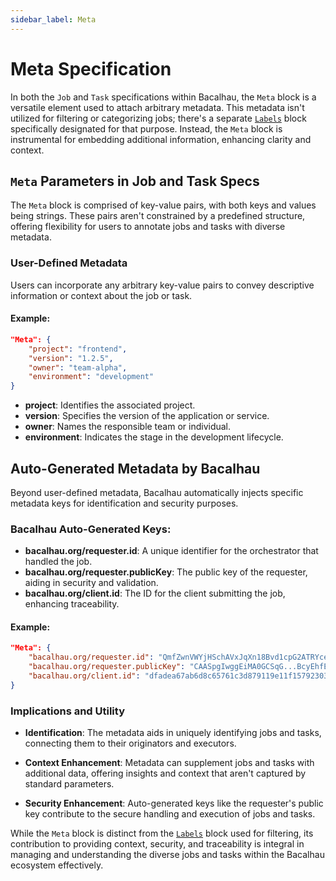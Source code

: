 ```yaml
---
sidebar_label: Meta
---
```


# Meta Specification

In both the `Job` and `Task` specifications within Bacalhau, the `Meta` block is a versatile element used to attach arbitrary metadata. This metadata isn't utilized for filtering or categorizing jobs; there's a separate [`Labels`](./label) block specifically designated for that purpose. Instead, the `Meta` block is instrumental for embedding additional information, enhancing clarity and context.

## `Meta` Parameters in Job and Task Specs

The `Meta` block is comprised of key-value pairs, with both keys and values being strings. These pairs aren't constrained by a predefined structure, offering flexibility for users to annotate jobs and tasks with diverse metadata.

### User-Defined Metadata

Users can incorporate any arbitrary key-value pairs to convey descriptive information or context about the job or task.

#### Example:

```json
"Meta": {
    "project": "frontend",
    "version": "1.2.5",
    "owner": "team-alpha",
    "environment": "development"
}
```

- **project**: Identifies the associated project.
- **version**: Specifies the version of the application or service.
- **owner**: Names the responsible team or individual.
- **environment**: Indicates the stage in the development lifecycle.

## Auto-Generated Metadata by Bacalhau

Beyond user-defined metadata, Bacalhau automatically injects specific metadata keys for identification and security purposes.

### Bacalhau Auto-Generated Keys:

- **bacalhau.org/requester.id**: A unique identifier for the orchestrator that handled the job.
- **bacalhau.org/requester.publicKey**: The public key of the requester, aiding in security and validation.
- **bacalhau.org/client.id**: The ID for the client submitting the job, enhancing traceability.

#### Example:

```json
"Meta": {
    "bacalhau.org/requester.id": "QmfZwnVWYjHSchAVxJqXn18Bvd1cpG2ATRYceBBvUGZf2f",
    "bacalhau.org/requester.publicKey": "CAASpgIwggEiMA0GCSqG...BcyEhfEZKnAgMBAAE=",
    "bacalhau.org/client.id": "dfadea67ab6d8c65761c3d879119e11f157923036f945d969d19a51066dc663a"
}
```

### Implications and Utility

- **Identification**: The metadata aids in uniquely identifying jobs and tasks, connecting them to their originators and executors.

- **Context Enhancement**: Metadata can supplement jobs and tasks with additional data, offering insights and context that aren't captured by standard parameters.

- **Security Enhancement**: Auto-generated keys like the requester's public key contribute to the secure handling and execution of jobs and tasks.

While the `Meta` block is distinct from the [`Labels`](./label) block used for filtering, its contribution to providing context, security, and traceability is integral in managing and understanding the diverse jobs and tasks within the Bacalhau ecosystem effectively.